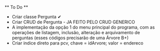 ** To Do ** 
- Criar classe Pergunta ✔
- Criar CRUD de Pergunta - JA FEITO PELO CRUD GENERICO
- A implementação da opção 1 do menu principal do programa, com as operações de listagem, inclusão, alteração e arquivamento de perguntas (esses códigos precisarão de uma Árvore B+)
- Criar indice direto para pcv, chave = idArvore; valor = endereco
